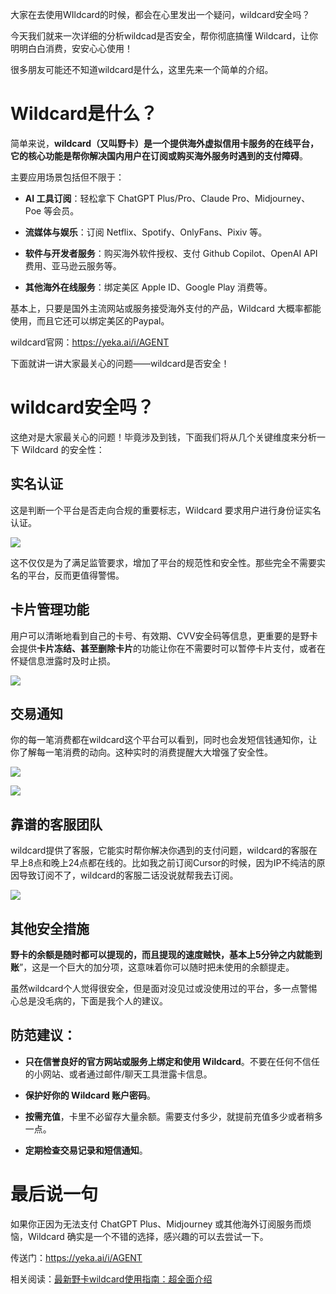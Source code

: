 大家在去使用WIldcard的时候，都会在心里发出一个疑问，wildcard安全吗？



今天我们就来一次详细的分析wildcad是否安全，帮你彻底搞懂 Wildcard，让你明明白白消费，安安心心使用！



很多朋友可能还不知道wildcard是什么，这里先来一个简单的介绍。



# **Wildcard是什么？**



简单来说，**wildcard（又叫野卡）是一个提供海外虚拟信用卡服务的在线平台，它的核心功能是帮你解决国内用户在订阅或购买海外服务时遇到的支付障碍**。

主要应用场景包括但不限于：

* **AI 工具订阅**：轻松拿下 ChatGPT Plus/Pro、Claude Pro、Midjourney、Poe 等会员。

* **流媒体与娱乐**：订阅 Netflix、Spotify、OnlyFans、Pixiv 等。

* **软件与开发者服务**：购买海外软件授权、支付 Github Copilot、OpenAI API 费用、亚马逊云服务等。

* **其他海外在线服务**：绑定美区 Apple ID、Google Play 消费等。



基本上，只要是国外主流网站或服务接受海外支付的产品，Wildcard 大概率都能使用，而且它还可以绑定美区的Paypal。



wildcard官网：https://yeka.ai/i/AGENT



下面就讲一讲大家最关心的问题——wildcard是否安全！

# **wildcard安全吗？**

这绝对是大家最关心的问题！毕竟涉及到钱，下面我们将从几个关键维度来分析一下 Wildcard 的安全性：

## **实名认证&#x20;**

这是判断一个平台是否走向合规的重要标志，Wildcard 要求用户进行身份证实名认证。

![](https://workstation.sg.larksuite.com/space/api/box/stream/download/asynccode/?code=Yzk0NGQ3YzJlMGZjMDQ2YmQzYjdlZGFjODlkZDk4ZjVfQXY1S09BNFJFWjl1dG5OSlNCTGFNRnVGYUNJUWQ2Tk1fVG9rZW46Q0lCY2JVUEszb3VqM0J4eVo0bmwwQTdjZzVwXzE3NDU3NDcwNTQ6MTc0NTc1MDY1NF9WNA)

这不仅仅是为了满足监管要求，增加了平台的规范性和安全性。那些完全不需要实名的平台，反而更值得警惕。



## **卡片管理功能**



用户可以清晰地看到自己的卡号、有效期、CVV安全码等信息，更重要的是野卡会提供**卡片冻结、甚至删除卡片**的功能让你在不需要时可以暂停卡片支付，或者在怀疑信息泄露时及时止损。

![](https://workstation.sg.larksuite.com/space/api/box/stream/download/asynccode/?code=YzFhMDk5NjYzM2Q2MTJiYzlhYjdkMzI3NjQ2MmYyNTNfZDJ3cWdGYXVybEFSNnFJZnpoVWRBbUdtdWRnR0J3YXBfVG9rZW46SmxJNWJXQVB4b2tNZnh4bGxKOGxBd2JrZ25oXzE3NDU3NDcwNTQ6MTc0NTc1MDY1NF9WNA)



## **交易通知**

你的每一笔消费都在wildcard这个平台可以看到，同时也会发短信钱通知你，让你了解每一笔消费的动向。这种实时的消费提醒大大增强了安全性。

![](https://workstation.sg.larksuite.com/space/api/box/stream/download/asynccode/?code=YjJjNTI5MDEzMDkyMWY5MzQyYWYyNGU2ZDQwMDZkYmRfZFM3dGVTcHFwT0lwMk1LeFY1M09mekRlemhDUkwzTWJfVG9rZW46UWxueGJDeXdhb1NQTTh4elBxbWxlSVNtZ3FzXzE3NDU3NDcwNTQ6MTc0NTc1MDY1NF9WNA)

![](https://workstation.sg.larksuite.com/space/api/box/stream/download/asynccode/?code=NmM5NzkxNjIxY2U2ZWEwZGRmMDMyNmVmOWMwOWRkM2FfMmFYS0Q1MUY4RWlkSGEzRmRyd3RNTG10UWV2NUsyMVlfVG9rZW46VlVMTGJ1TGQ5b05VWWJ4bHR0WGx3b3JNZ1pFXzE3NDU3NDcwNTQ6MTc0NTc1MDY1NF9WNA)

## 靠谱的客服团队

wildcard提供了客服，它能实时帮你解决你遇到的支付问题，wildcard的客服在早上8点和晚上24点都在线的。比如我之前订阅Cursor的时候，因为IP不纯洁的原因导致订阅不了，wildcard的客服二话没说就帮我去订阅。

![](https://workstation.sg.larksuite.com/space/api/box/stream/download/asynccode/?code=MmEyOTI2ZGZmZmMyMTViMGNkYTYxZDczYzRhNzRkODRfQnZKcjU4a3pxQUFJdkNRRVllbVRhM0htRm9SSkg0cUtfVG9rZW46U2huamJrWGFwb3hOOFZ4cEFoRGxjQk1zZ3ZmXzE3NDU3NDcwNTQ6MTc0NTc1MDY1NF9WNA)



## **其他安全措施**

**野卡的余额是随时都可以提现的，而且提现的速度贼快，基本上5分钟之内就能到账**”，这是一个巨大的加分项，这意味着你可以随时把未使用的余额提走。

虽然wildcard个人觉得很安全，但是面对没见过或没使用过的平台，多一点警惕心总是没毛病的，下面是我个人的建议。

## **防范建议**：

* **只在信誉良好的官方网站或服务上绑定和使用 Wildcard**。不要在任何不信任的小网站、或者通过邮件/聊天工具泄露卡信息。

* **保护好你的 Wildcard 账户密码**。

* **按需充值**，卡里不必留存大量余额。需要支付多少，就提前充值多少或者稍多一点。

* **定期检查交易记录和短信通知**。



# **最后说一句**

如果你正因为无法支付 ChatGPT Plus、Midjourney 或其他海外订阅服务而烦恼，Wildcard 确实是一个不错的选择，感兴趣的可以去尝试一下。


传送门：https://yeka.ai/i/AGENT



相关阅读：[最新野卡wildcard使用指南：超全面介绍](https://www.fengshengyusheng.cn/%e6%9c%80%e6%96%b0%e9%87%8e%e5%8d%a1wildcard%e4%bd%bf%e7%94%a8%e6%8c%87%e5%8d%97%ef%bc%9a%e8%b6%85%e5%85%a8%e9%9d%a2%e4%bb%8b%e7%bb%8d/)

